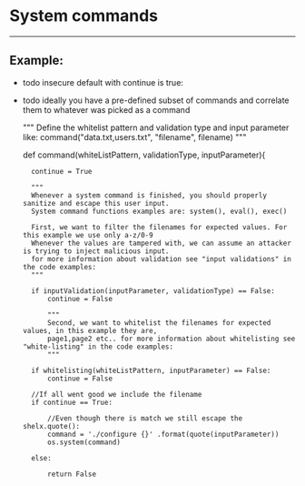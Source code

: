 # System commands
-------

## Example:

- todo insecure default with continue is true:
- todo ideally you have a pre-defined subset of commands and correlate them to
  whatever was picked as a command

	"""
	Define the whitelist pattern and validation type and input parameter like:
	command("data.txt,users.txt", "filename", filename)
	"""

	def command(whiteListPattern, validationType, inputParameter){

		continue = True

		"""
		Whenever a system command is finished, you should properly sanitize and escape this user input.
		System command functions examples are: system(), eval(), exec()

		First, we want to filter the filenames for expected values. For this example we use only a-z/0-9
		Whenever the values are tampered with, we can assume an attacker is trying to inject malicious input.
		for more information about validation see "input validations" in the code examples:
		"""

		if inputValidation(inputParameter, validationType) == False:
			continue = False

			"""
			Second, we want to whitelist the filenames for expected values, in this example they are,
			page1,page2 etc.. for more information about whitelisting see "white-listing" in the code examples:
			"""

		if whitelisting(whiteListPattern, inputParameter) == False:
			continue = False

		//If all went good we include the filename
		if continue == True:

			//Even though there is match we still escape the shelx.quote():
			command = './configure {}' .format(quote(inputParameter))
			os.system(command)

		else:

			return False